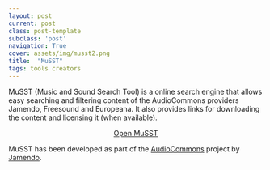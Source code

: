```yaml
---
layout: post
current: post
class: post-template
subclass: 'post'
navigation: True
cover: assets/img/musst2.png
title:  "MuSST"
tags: tools creators
---
```


MuSST​ (Music and Sound Search Tool) is a online search engine that allows easy searching and filtering content of the AudioCommons providers Jamendo, Freesound and Europeana. It also provides links for downloading the content and licensing it (when available).

<p style="text-align: center;"> 
    <a href="https://audiocommons.jamendo.com/" target="_blank">Open MuSST</a> 
</p>

MuSST has been developed as part of the [AudioCommons](https://www.audiocommons.org/) project by [Jamendo](https://jamendo.com).


